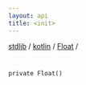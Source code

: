 ```yaml
---
layout: api
title: <init>
---
```

[stdlib](../../index.md) / [kotlin](../index.md) / [Float](index.md) / [<init>](_init_.md)

# <init>

```
private Float()
```

